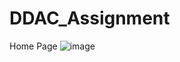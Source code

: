 # DDAC_Assignment
Home Page
![image](https://github.com/JingYi32/Online-Website-using-Cloud-Services-for-Pastry-and-Cake-Industry/assets/71211315/dcf024d6-9fc0-4e2b-b064-4c2377981280)
